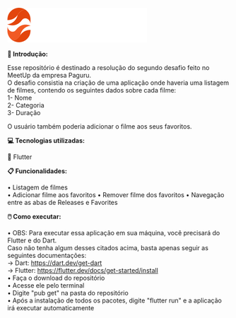 ![logo](https://github.com/Levils114/Desafio02_Paguru/blob/master/lib/assets/logo.svg)

**🔎 Introdução:** 
  
  Esse repositório é destinado a resolução do segundo desafio feito no MeetUp da empresa Paguru.  
  O desafio consistia na criação de uma aplicação onde haveria uma listagem de filmes, contendo os seguintes dados sobre cada filme:  
  1- Nome  
  2- Categoria  
  3- Duração
  
  O usuário também poderia adicionar o filme aos seus favoritos.
  
**💻 Tecnologias utilizadas:**  
  
  🎯 Flutter
    
**📋 Funcionalidades:**  

  • Listagem de filmes    
  • Adicionar filme aos favoritos 
  • Remover filme dos favoritos 
  • Navegação entre as abas de Releases e Favorites
  
**🖱️ Como executar:**    
  
  • OBS: Para executar essa aplicação em sua máquina, você precisará do Flutter e do Dart.  
         Caso não tenha algum desses citados acima, basta apenas seguir as seguintes documentações:  
          -> Dart: https://dart.dev/get-dart  
          -> Flutter: https://flutter.dev/docs/get-started/install  
  • Faça o download do repositório  
  • Acesse ele pelo terminal  
  • Digite "pub get" na pasta do repositório  
  • Após a instalação de todos os pacotes, digite "flutter run" e a aplicação irá executar automaticamente  
  

